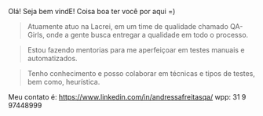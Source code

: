 Olá! Seja bem vindE! Coisa boa ter você por aqui =)

> Atuamente atuo na Lacrei,  em um time de qualidade chamado QA-Girls, onde a gente busca entregar a qualidade em todo o processo.

> Estou fazendo mentorias para  me aperfeiçoar em testes manuais e automatizados.

> Tenho conhecimento e posso colaborar em técnicas e tipos de testes, bem como, heurística.

Meu contato é: https://www.linkedin.com/in/andressafreitasqa/
wpp: 31 9 97448999
